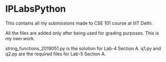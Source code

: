 # IPLabsPython
This contains all my submissions made to CSE 101 course at IIIT Delhi.

All the files are added only after being used for grading purposes. 
This is my own work.

string_functions_2019051.py is the solution for Lab-4 Section A.
q1.py and q2.py are the required files for Lab-5 Section A.


